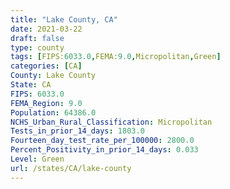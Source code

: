 ```yaml
---
title: "Lake County, CA"
date: 2021-03-22
draft: false
type: county
tags: [FIPS:6033.0,FEMA:9.0,Micropolitan,Green]
categories: [CA]
County: Lake County
State: CA
FIPS: 6033.0
FEMA_Region: 9.0
Population: 64386.0
NCHS_Urban_Rural_Classification: Micropolitan
Tests_in_prior_14_days: 1803.0
Fourteen_day_test_rate_per_100000: 2800.0
Percent_Positivity_in_prior_14_days: 0.033
Level: Green
url: /states/CA/lake-county
---
```



